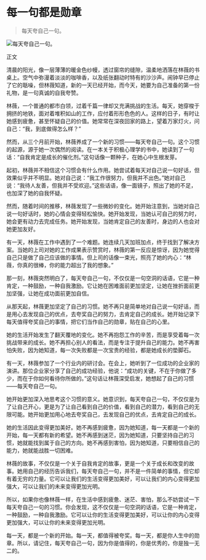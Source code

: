 # 每一句都是勋章

> 每天夸自己一句。

![每天夸自己一句。](/images/b25ada086633490088220487051dfc3e.jpg)


正文

清晨的阳光，像一层薄薄的暖金色纱幔，透过窗帘的缝隙，温柔地洒落在林薇的书桌上。空气中弥漫着淡淡的咖啡香，以及纸张翻动时特有的沙沙声。闹钟早已停止了它的聒噪，但林薇知道，新的一天已经开始，而今天，她要为自己准备的第一份礼物，是一句真诚的自我夸赞。

林薇，一个普通的都市白领，过着千篇一律却又充满挑战的生活。每天，她穿梭于拥挤的地铁，面对着堆积如山的工作，应付着形形色色的人。这样的日子，有时让她感到疲惫，甚至怀疑自己的价值。她常常在深夜回家的路上，望着万家灯火，问自己：“我，到底做得怎么样？”

然而，从三个月前开始，林薇养成了一个新的习惯——每天夸自己一句。这个习惯的起源，源于她一次偶然的阅读。在一本关于积极心理学的书中，她读到了一句话：“自我肯定是成长的催化剂。”这句话像一颗种子，在她心中生根发芽。

起初，林薇并不相信这个习惯会有什么作用。她尝试着每天对自己说一句好话，但效果似乎并不明显。她对自己说：“我工作很努力，但我并不出色。”她对自己说：“我待人友善，但我并不受欢迎。”这些话语，像一面镜子，照出了她的不足，也加深了她的自我怀疑。

然而，随着时间的推移，林薇发现了一些微妙的变化。她开始注意到，当她对自己说一句好话时，她的心情会变得轻松愉快。她开始发现，当她认可自己的努力时，她会更有动力去完成任务。她开始发现，当她肯定自己的友善时，身边的人也会对她更加友好。

有一天，林薇在工作中遇到了一个难题。她连续几天加班加点，终于找到了解决方案。当她的上司对她的工作成果表示赞赏时，林薇的第一反应是惊讶，因为她觉得自己只是做了自己应该做的事情。但上司的话像一束光，照亮了她的内心：“林薇，你真的很棒，你的能力超出了我的想象。”

那一刻，林薇突然明白了，每天夸自己一句，不仅仅是一句空洞的话语，它是一种肯定，一种鼓励，一种自我激励。它让她在困难面前更加坚定，让她在挫折面前更加坚强，让她在成功面前更加自信。

从那天起，林薇更加坚定了自己的习惯。她不再只是简单地对自己说一句好话，而是用心去发现自己的优点，去夸奖自己的努力，去肯定自己的成长。她开始记录下每天值得夸奖自己的事情，把它们当作自己的勋章，贴在自己的心里。

她的生活开始发生了翻天覆地的变化。她不再抱怨工作的辛苦，而是享受着每一次挑战带来的成长。她不再担心别人的看法，而是专注于提升自己的能力。她不再害怕失败，因为她知道，每一次失败都是一次宝贵的经验，都是她成长的垫脚石。

有一天，林薇参加了一个行业内的研讨会。在会上，她听到了一位成功的企业家的演讲。那位企业家分享了自己的成功经验，他说：“成功的关键，不在于你做了多少，而在于你如何看待你所做的。”这句话让林薇深受启发，她想起了自己的习惯——每天夸自己一句。

她开始更加深入地思考这个习惯的意义。她意识到，每天夸自己一句，不仅仅是为了让自己开心，更是为了让自己看到自己的价值，看到自己的潜力，看到自己的无限可能。她开始更加用心地去夸奖自己，去发现自己的优点，去肯定自己的成长。

她的生活因此变得更加美好。她不再感到疲惫，因为她知道，每一天都是一个新的开始，每一天都有新的希望。她不再感到迷茫，因为她知道，只要坚持自己的习惯，她就能找到属于自己的方向。她不再感到害怕，因为她知道，只要相信自己的能力，她就能战胜一切困难。

林薇的故事，不仅仅是一个关于自我肯定的故事，更是一个关于成长和改变的故事。她用自己的经历告诉我们，每天夸自己一句，并不是一件简单的事情，但它却有着无穷的力量。它可以让我们的生活变得更加美好，可以让我们的内心变得更加强大，可以让我们的未来变得更加光明。

所以，如果你也像林薇一样，在生活中感到疲惫、迷茫、害怕，那么不妨尝试一下每天夸自己一句的习惯。你会发现，这不仅仅是一句空洞的话语，它是一种肯定，一种鼓励，一种自我激励。它可以让你的生活变得更加美好，可以让你的内心变得更加强大，可以让你的未来变得更加光明。

每一天，都是一个新的开始。每一天，都值得被夸奖。每一天，都是你人生中的勋章。所以，请记住，每天夸自己一句，因为你是值得的，你是优秀的，你是独一无二的。